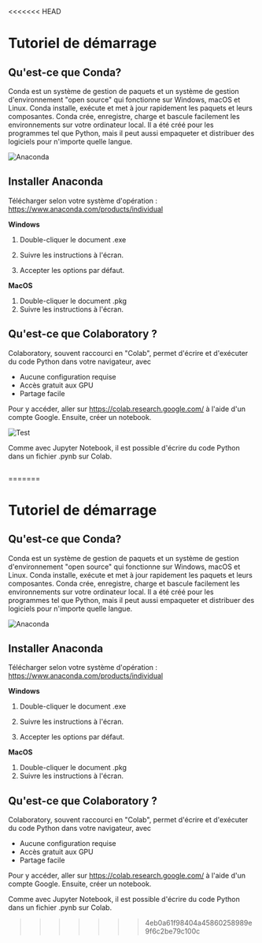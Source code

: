 <<<<<<< HEAD
# Tutoriel de démarrage

## Qu'est-ce que Conda?
Conda est un système de gestion de paquets et un système de gestion d'environnement "open source" qui fonctionne sur Windows, macOS et Linux. Conda installe, exécute et met à jour rapidement les paquets et leurs composantes. Conda crée, enregistre, charge et bascule facilement les environnements sur votre ordinateur local. Il a été créé pour les programmes tel que Python, mais il peut aussi empaqueter et distribuer des logiciels pour n'importe quelle langue.

![Anaconda](https://miro.medium.com/max/1600/1*_ozdDAB9qda1VuNGmw3CDA.png)

## Installer Anaconda

Télécharger selon votre système d'opération : https://www.anaconda.com/products/individual

**Windows**
1. Double-cliquer le document .exe

2. Suivre les instructions à l'écran.

3. Accepter les options par défaut.

**MacOS**
1. Double-cliquer le document .pkg
2. Suivre les instructions à l'écran.


## Qu'est-ce que Colaboratory ?

Colaboratory, souvent raccourci en "Colab", permet d'écrire et d'exécuter du code Python dans votre navigateur, avec 
- Aucune configuration requise
- Accès gratuit aux GPU
- Partage facile

Pour y accéder, aller sur https://colab.research.google.com/ à l'aide d'un compte Google. Ensuite, créer un notebook.

![Test](colab.JPG "Colab")

Comme avec Jupyter Notebook, il est possible d'écrire du code Python dans un fichier .pynb sur Colab. 


```python

```
=======
# Tutoriel de démarrage

## Qu'est-ce que Conda?
Conda est un système de gestion de paquets et un système de gestion d'environnement "open source" qui fonctionne sur Windows, macOS et Linux. Conda installe, exécute et met à jour rapidement les paquets et leurs composantes. Conda crée, enregistre, charge et bascule facilement les environnements sur votre ordinateur local. Il a été créé pour les programmes tel que Python, mais il peut aussi empaqueter et distribuer des logiciels pour n'importe quelle langue.

![Anaconda](https://miro.medium.com/max/1600/1*_ozdDAB9qda1VuNGmw3CDA.png)

## Installer Anaconda

Télécharger selon votre système d'opération : https://www.anaconda.com/products/individual

**Windows**
1. Double-cliquer le document .exe

2. Suivre les instructions à l'écran.

3. Accepter les options par défaut.

**MacOS**
1. Double-cliquer le document .pkg
2. Suivre les instructions à l'écran.


## Qu'est-ce que Colaboratory ?

Colaboratory, souvent raccourci en "Colab", permet d'écrire et d'exécuter du code Python dans votre navigateur, avec 
- Aucune configuration requise
- Accès gratuit aux GPU
- Partage facile

Pour y accéder, aller sur https://colab.research.google.com/ à l'aide d'un compte Google. Ensuite, créer un notebook.

Comme avec Jupyter Notebook, il est possible d'écrire du code Python dans un fichier .pynb sur Colab. 
>>>>>>> 4eb0a61f98404a45860258989e9f6c2be79c100c
